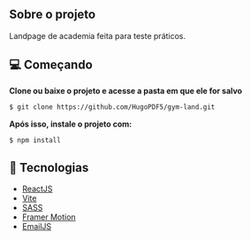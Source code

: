 ## Sobre o projeto

Landpage de academia feita para teste práticos.

## 💻 Começando

**Clone ou baixe o projeto e acesse a pasta em que ele for salvo**

```bash
$ git clone https://github.com/HugoPDF5/gym-land.git
```

**Após isso, instale o projeto com:**

```bash
$ npm install
```

## 🚀 Tecnologias

- [ReactJS](https://reactjs.org/)
- [Vite](https://vitejs.dev/)
- [SASS](https://sass-lang.com/)
- [Framer Motion](https://www.framer.com/motion/)
- [EmailJS](https://www.emailjs.com/)
